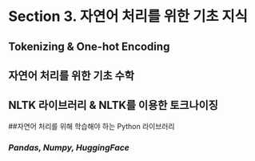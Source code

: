 # Section 3. 자연어 처리를 위한 기초 지식

## Tokenizing & One-hot Encoding

## 자연어 처리를 위한 기초 수학

## NLTK 라이브러리 & NLTK를 이용한 토크나이징

##자연어 처리를 위해 학습해야 하는 Python 라이브러리
### *Pandas, Numpy, HuggingFace*
